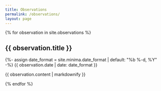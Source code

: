 ```yaml
---
title: Observations
permalink: /observations/
layout: page
---
```


{% for observation in site.observations %}
  <h2>{{ observation.title }}</h2>
  
  {%- assign date_format = site.minima.date_format | default: "%b %-d, %Y" -%}
  <span class="post-meta">{{ observation.date | date: date_format }}</span>
  <p>{{ observation.content | markdownify }}</p>
  <hl>
{% endfor %}
